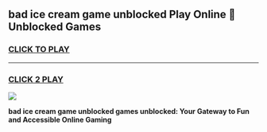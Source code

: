 
## bad ice cream game unblocked Play Online 👋 Unblocked Games
<h3>
<a href="https://premium.freeplayer.one?title=bad_ice_cream_game_unblocked&ref=19F">CLICK TO PLAY</a></h3>
<hr>

<h3>
<a href="https://premium.freeplayer.one?title=bad_ice_cream_game_unblocked&ref=19F">CLICK 2 PLAY</a>
  
</h3>

<a href="https://premium.freeplayer.one?title=bad_ice_cream_game_unblocked&ref=19F"><img src="https://clearcache.store/games.png"></a>


**bad ice cream game unblocked games unblocked: Your Gateway to Fun and Accessible Online Gaming**
